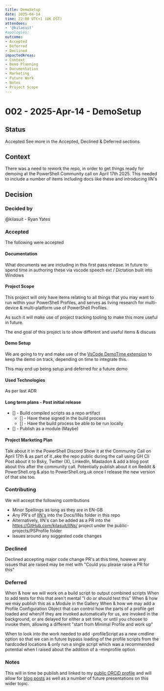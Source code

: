 ```yaml
---
title: DemoSetup
date: 2025-04-14
time: 22:00 UTC+1 (UK DST)
attendees: 
- '@kilasuit'
#apologies:
outcome:
- Accepted
- Deferred
- Declined
impactedAreas: 
- Context 
- Demo Planning 
- Documentation
- Marketing
- Future Work
- Notes
- Project Scope
---
```

<!-- markdownlint-disable MD025 -->
# 002 - 2025-Apr-14 - DemoSetup 

## Status

Accepted 
See more in the Accepted, Declined & Deferred sections

## Context

There was a need to rework the repo, in order to get things ready for demoing at the PowerShell Community call on April 17th 2025.
This needed to include a number of items including docs like these and introducing IIN's

## Decision

### Decided by

@kilasuit - Ryan Yates

### Accepted

The following were accepted

#### Documentation 

What documents we are including in this first pass release.
In future to spend time in authoring these via vscode speech ext / Dictation built into Windows 

#### Project Scope

This project will only have items relating to all things that you may want to run within your PowerShell Profiles, and serves as living research for multi-device & multi-platform use of PowerShell Profiles.

As such it will make use of project tracking tooling to make this more useful in future.

The end goal of this project is to show different and useful items & discuss 

#### Demo Setup

We are going to try and make use of the [VsCode DemoTime extension](https://demotime.elio.dev/) to keep the demo on track, depending on time to integrate this.

This may end up being setup and deferred for a future demo


#### Used Technologies

As per last ADR



#### Long term plans - Post initial release

- [] - Build compiled scripts as a repo artifact
    - [] - Have these signed in the build process
    - [] - Have the build process be able to be run locally
- [] - Publish as a module (Maybe)

 

#### Project Marketing Plan

Talk about it in the PowerShell Discord
Show it at the Community Call on April 17th & as part of it ,ake the repo public during the call using GH Cli 
Post about it to Bsky, Twitter (X), LinkedIn, Mastadon & add a blog post about this after the community call.
Potentially publish about it on Reddit & PowerShell.org & also to PowerShell.org.uk once I release the new version of that site too. 


### Contributing

We will accept the following contributions

- Minor Spellings as long as they are in EN-GB
- Any PR's of [IIN's](https://github.com/kilasuit/InitialInteractionNotes) into the Docs/IINs folder in this repo
- Alternatively, IIN's can be added as a PR into the https://GitHub.com/kilasuit/IINs/ project under the public-projects/PSProfile folder
- Issues around any suggested code changes

### Declined

Declined accepting major code change PR's at this time, however any issues that are raised may be met with "Could you please raise a PR for this"

### Deferred

When & how we will work on a build script to output combined scripts
When to add tests for this that aren't mental "I do or should test this"
When & how we may publish this as a Module in the Gallery
When & how we may add a Profile Configuration Object that can control how the parts of a profile get loaded
and when/if they are invoked automatically for us, are invoked in the background, or are delayed for either a set time, 
or until you choose to invoke them, allowing a different "start from Minimal Profile and work up"

When to look into the work needed to add -profileScript as a new cmdline option so that we can in future bypass loading of the profile scripts
from the hardcoded locations & only run a single script which was a recommended potential when I raised about the addition of a -minprofile option

### Notes

This will in time be publish and linked to my [public ORCiD profile](https://orcid.org/0009-0009-6030-3517) and will allow for [blog posts](https://blog.kilasuit.org) as well as a number of future presentations on this wider topic.
